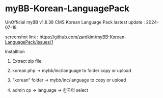 # myBB-Korean-LanguagePack
UnOfficial myBB v1.8.38 CMS Korean Language Pack
lastest update : 2024-07-18

screenshot link : https://github.com/zardkim/myBB-Korean-LanguagePack/issues/1

Installtion

1. Extract zip file

2. korean.php -> mybb/inc/language to folder copy or upload

3. "korean" folder -> mybb/inc/language to copy or upload

4. admin cp -> language -> 한국어 select
